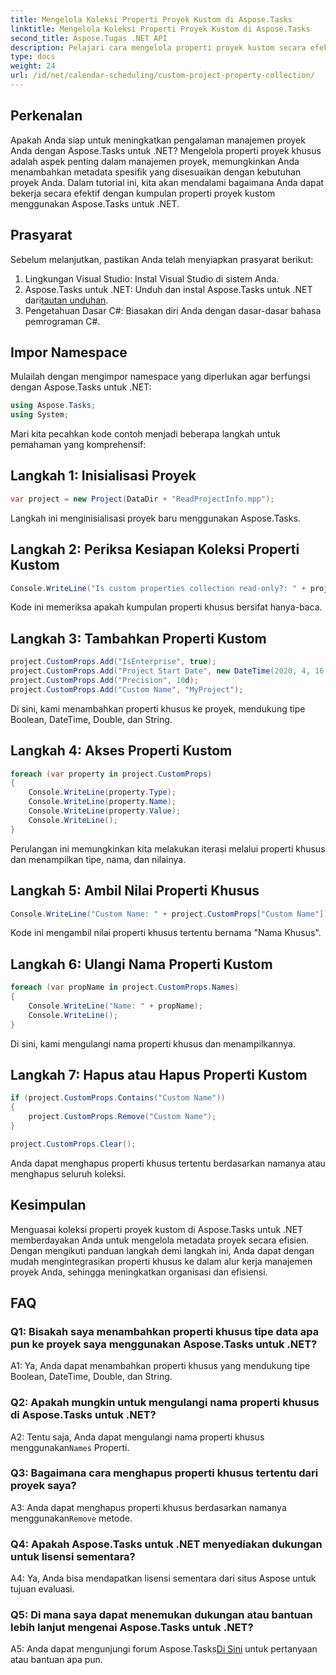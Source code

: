 ```yaml
---
title: Mengelola Koleksi Properti Proyek Kustom di Aspose.Tasks
linktitle: Mengelola Koleksi Properti Proyek Kustom di Aspose.Tasks
second_title: Aspose.Tugas .NET API
description: Pelajari cara mengelola properti proyek kustom secara efektif di Aspose.Tasks untuk .NET, sehingga meningkatkan pengalaman manajemen proyek Anda.
type: docs
weight: 24
url: /id/net/calendar-scheduling/custom-project-property-collection/
---
```

## Perkenalan

Apakah Anda siap untuk meningkatkan pengalaman manajemen proyek Anda dengan Aspose.Tasks untuk .NET? Mengelola properti proyek khusus adalah aspek penting dalam manajemen proyek, memungkinkan Anda menambahkan metadata spesifik yang disesuaikan dengan kebutuhan proyek Anda. Dalam tutorial ini, kita akan mendalami bagaimana Anda dapat bekerja secara efektif dengan kumpulan properti proyek kustom menggunakan Aspose.Tasks untuk .NET.

## Prasyarat

Sebelum melanjutkan, pastikan Anda telah menyiapkan prasyarat berikut:

1. Lingkungan Visual Studio: Instal Visual Studio di sistem Anda.
2.  Aspose.Tasks untuk .NET: Unduh dan instal Aspose.Tasks untuk .NET dari[tautan unduhan](https://releases.aspose.com/tasks/net/).
3. Pengetahuan Dasar C#: Biasakan diri Anda dengan dasar-dasar bahasa pemrograman C#.

## Impor Namespace

Mulailah dengan mengimpor namespace yang diperlukan agar berfungsi dengan Aspose.Tasks untuk .NET:

```csharp
using Aspose.Tasks;
using System;


```

Mari kita pecahkan kode contoh menjadi beberapa langkah untuk pemahaman yang komprehensif:

## Langkah 1: Inisialisasi Proyek

```csharp
var project = new Project(DataDir + "ReadProjectInfo.mpp");
```

Langkah ini menginisialisasi proyek baru menggunakan Aspose.Tasks.

## Langkah 2: Periksa Kesiapan Koleksi Properti Kustom

```csharp
Console.WriteLine("Is custom properties collection read-only?: " + project.CustomProps.IsReadOnly);
```

Kode ini memeriksa apakah kumpulan properti khusus bersifat hanya-baca.

## Langkah 3: Tambahkan Properti Kustom

```csharp
project.CustomProps.Add("IsEnterprise", true);
project.CustomProps.Add("Project Start Date", new DateTime(2020, 4, 16, 8, 0, 0));
project.CustomProps.Add("Precision", 10d);
project.CustomProps.Add("Custom Name", "MyProject");
```

Di sini, kami menambahkan properti khusus ke proyek, mendukung tipe Boolean, DateTime, Double, dan String.

## Langkah 4: Akses Properti Kustom

```csharp
foreach (var property in project.CustomProps)
{
    Console.WriteLine(property.Type);
    Console.WriteLine(property.Name);
    Console.WriteLine(property.Value);
    Console.WriteLine();
}
```

Perulangan ini memungkinkan kita melakukan iterasi melalui properti khusus dan menampilkan tipe, nama, dan nilainya.

## Langkah 5: Ambil Nilai Properti Khusus

```csharp
Console.WriteLine("Custom Name: " + project.CustomProps["Custom Name"]);
```

Kode ini mengambil nilai properti khusus tertentu bernama "Nama Khusus".

## Langkah 6: Ulangi Nama Properti Kustom

```csharp
foreach (var propName in project.CustomProps.Names)
{
    Console.WriteLine("Name: " + propName);
    Console.WriteLine();
}
```

Di sini, kami mengulangi nama properti khusus dan menampilkannya.

## Langkah 7: Hapus atau Hapus Properti Kustom

```csharp
if (project.CustomProps.Contains("Custom Name"))
{
    project.CustomProps.Remove("Custom Name");
}

project.CustomProps.Clear();
```

Anda dapat menghapus properti khusus tertentu berdasarkan namanya atau menghapus seluruh koleksi.

## Kesimpulan

Menguasai koleksi properti proyek kustom di Aspose.Tasks untuk .NET memberdayakan Anda untuk mengelola metadata proyek secara efisien. Dengan mengikuti panduan langkah demi langkah ini, Anda dapat dengan mudah mengintegrasikan properti khusus ke dalam alur kerja manajemen proyek Anda, sehingga meningkatkan organisasi dan efisiensi.

## FAQ

### Q1: Bisakah saya menambahkan properti khusus tipe data apa pun ke proyek saya menggunakan Aspose.Tasks untuk .NET?

A1: Ya, Anda dapat menambahkan properti khusus yang mendukung tipe Boolean, DateTime, Double, dan String.

### Q2: Apakah mungkin untuk mengulangi nama properti khusus di Aspose.Tasks untuk .NET?

 A2: Tentu saja, Anda dapat mengulangi nama properti khusus menggunakan`Names` Properti.

### Q3: Bagaimana cara menghapus properti khusus tertentu dari proyek saya?

 A3: Anda dapat menghapus properti khusus berdasarkan namanya menggunakan`Remove` metode.

### Q4: Apakah Aspose.Tasks untuk .NET menyediakan dukungan untuk lisensi sementara?

A4: Ya, Anda bisa mendapatkan lisensi sementara dari situs Aspose untuk tujuan evaluasi.

### Q5: Di mana saya dapat menemukan dukungan atau bantuan lebih lanjut mengenai Aspose.Tasks untuk .NET?

 A5: Anda dapat mengunjungi forum Aspose.Tasks[Di Sini](https://forum.aspose.com/c/tasks/15) untuk pertanyaan atau bantuan apa pun.